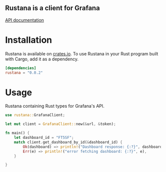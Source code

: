 ## Rustana is a client for Grafana

[API documentation](https://docs.rs/rustana/0.0.2/rustana/)

# Installation
Rustana is available on [crates.io](https://crates.io/crates/rustana). To use Rustana in your Rust program built with Cargo, add it as a dependency.

```toml
[dependencies]
rustana = "0.0.2"
```

# Usage
Rustana containing Rust types for Grafana's API.
```rust
use rustana::GrafanaClient;

let mut client = GrafanaClient::new(&url, &token);

fn main() {
    let dashboard_id = "FT5SF";
    match client.get_dashboard_by_id(&dashboard_id) {
        Ok(dashboard) => println!("Dashboard response: {:?}", dashboard),
        Err(e) => println!("error fetching dashboard: {:?}", e),
    }

}

```
